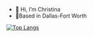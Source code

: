 - 👋 Hi, I’m Christina
- 📍Based in Dallas-Fort Worth

[![Top Langs](https://github-readme-stats.vercel.app/api/top-langs/?username=crw-b)](https://github.com/anuraghazra/github-readme-stats)

<!---
crw-b/crw-b is a ✨ special ✨ repository because its `README.md` (this file) appears on your GitHub profile.
You can click the Preview link to take a look at your changes.
--->

